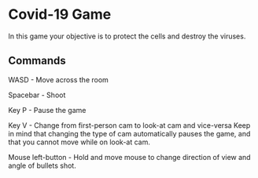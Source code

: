# Covid-19 Game

In this game your objective is to protect the cells and destroy the viruses.

## Commands

WASD - Move across the room

Spacebar - Shoot

Key P - Pause the game

Key V - Change from first-person cam to look-at cam and vice-versa
Keep in mind that changing the type of cam automatically pauses the game, and that you cannot move while on look-at cam.

Mouse left-button - Hold and move mouse to change direction of view and angle of bullets shot.